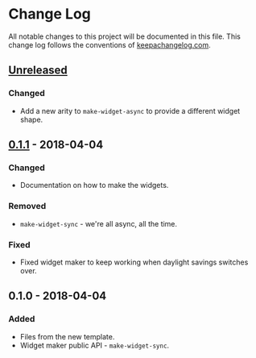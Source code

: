 # Change Log
All notable changes to this project will be documented in this file. This change log follows the conventions of [keepachangelog.com](http://keepachangelog.com/).

## [Unreleased]
### Changed
- Add a new arity to `make-widget-async` to provide a different widget shape.

## [0.1.1] - 2018-04-04
### Changed
- Documentation on how to make the widgets.

### Removed
- `make-widget-sync` - we're all async, all the time.

### Fixed
- Fixed widget maker to keep working when daylight savings switches over.

## 0.1.0 - 2018-04-04
### Added
- Files from the new template.
- Widget maker public API - `make-widget-sync`.

[Unreleased]: https://github.com/your-name/processbuilder/compare/0.1.1...HEAD
[0.1.1]: https://github.com/your-name/processbuilder/compare/0.1.0...0.1.1
